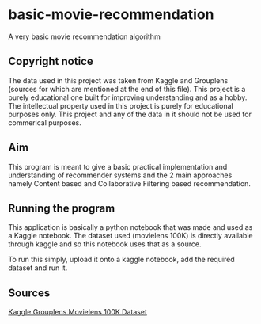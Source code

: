# basic-movie-recommendation
A very basic movie recommendation algorithm

## Copyright notice
The data used in this project was taken from Kaggle and Grouplens (sources for which are mentioned at the end of this file). This project is a purely educational one built for improving understanding and as a hobby. The intellectual property used in this project is purely for educational purposes only. This project and any of the data in it should not be used for commerical purposes.

## Aim
This program is meant to give a basic practical implementation and understanding of recommender systems and the 2 main approaches namely Content based and Collaborative Filtering based recommendation.

## Running the program
This application is basically a python notebook that was made and used as a Kaggle notebook. The dataset used (movielens 100K) is directly available through kaggle and so this notebook uses that as a source. 

To run this simply, upload it onto a kaggle notebook, add the required dataset and run it. 

## Sources
[Kaggle Grouplens Movielens 100K Dataset](https://www.kaggle.com/grouplens/movielens-latest-small)
